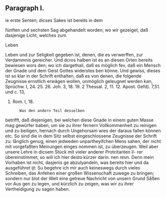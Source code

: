
<!-- Seite 367 -->
Paragraph I.
------------

ie erste Senten; dicses Sakes ist bereits in dem

fünften und sechsten Sag abgehandelt worden; wo wir gezeiget, daß dasjenige Licht, welches zum

Leben


<!-- Seite 368 -->
Leben und zur Seligkeit gegeben ist, denen, die es 
verwerffen, zur Verdammnis gereicher. Und dcros 
halben ist es an diesen Orten bereits bewiesen wors 
den; wo ich dargethali, daß es möglich fev, daß ein 
Mensch der Gnade und dem Geist Gottes widerstes 
ben könne. Und gewiss, dieses ist so klar in der Schrift 
enthalten, daß es von denen, die folgende Zeugnisse 
ernstlich erwägen wollen, unmöglich geleugnet werden 
kan, Sprüchw. I, 24. 25. 26. Joh. 3, 18. 19. 
2 Thessal. 2, 11. 12. Apost. Gefd). 7,51. und c. 13, 
1.  Rom. I, 18. 

           Was den andern Teil desselben 
betrifft, daß diejenigen, bei welchen diese Gnade 
in einem guten Masse mag gewürfer baben, um 
sie zu ihrer fernern Vollkommenheit zu reinigen 
und zu beiligen, hernach durch Ungehorsam wies 
der daraus fallen können etc. So sind die in dem 
Sitz selbst eingeschlossene Zeugnisse der Schrift zu: 
långlich genug, einen jedweden unpartheyifchen Mens 
sahen, der nicht mit vorgefaßten Meinungen einges 
nommen ist, zu überzeugen. Weil aber unsere Lehre 
in dicsem Stück mit vieler anderer Protcitanten il- 
rer übereinstimmet, so will ich hier desto kürzer darin. 
nen revn. Denn mein Vorhaben ist nicht, dasjenis 
ge abzulyandeln, was bereits hier und da ausgeführet 
ijt: Su begehre ich mir auch keineswegs durch vieles 
Schreiben, das Anfehen einer großen Wissenschaft 
zuwege zu bringen; sondern nur blot der Welt eine 
getreue Nachricht von unsern Grund Såßen vor Aus 
gen zu legen, und kürzlich zu zeigen, was wir zu ihrer 
Vertheidigung zu sagen haben. 

